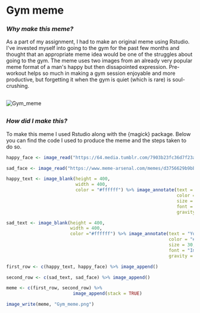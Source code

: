 # Gym meme

### *Why make this meme?*

As a part of my assignment, I had to make an original meme using Rstudio. I've invested myself into going to the gym for the past few months and thought that an appropriate meme idea would be one of the struggles about going to the gym. The meme uses two images from an already very popular meme format of a man's happy but then dissapointed expression. Pre-workout helps so much in making a gym session enjoyable and more productive, but forgetting it when the gym is quiet (which is rare) is soul-crushing. 

##
![Gym_meme](https://user-images.githubusercontent.com/100755107/159112621-9deb4969-a96d-4b66-b7fc-9088b30d8207.png) 
##

### *How did I make this?*

To make this meme I used Rstudio along with the {magick} package. Below you can find the code I used to produce the meme and the steps taken to do so.

```r
happy_face <- image_read("https://64.media.tumblr.com/7903b23fc36d7f23ab5408115f0af227/77e3be074fab1668-3d/s500x750/908430bf379b3ef61bbdb5b5e5d3c65d3a836c56.jpg") %>% image_scale(400)

sad_face <- image_read("https://www.meme-arsenal.com/memes/d3756629b9bbeaa6018f4fedfcaaa7eb.jpg") %>% image_scale(400)

happy_text <- image_blank(height = 400,
                          width = 400,
                          color = "#ffffff") %>% image_annotate(text = "Getting to the gym and all\nthe machines are free",
                                                                color = "#000000",
                                                                size = 30,
                                                                font = "Impact",
                                                                gravity = "center")

sad_text <- image_blank(height = 400,
                        width = 400,
                        color ="#ffffff") %>% image_annotate(text = "You left your pre-workout\nat home",
                                                             color = "#000000",
                                                             size = 30,
                                                             font = "Impact",
                                                             gravity = "center")

first_row <- c(happy_text, happy_face) %>% image_append()

second_row <- c(sad_text, sad_face) %>% image_append()

meme <- c(first_row, second_row) %>% 
                         image_append(stack = TRUE)

image_write(meme, "Gym_meme.png")
```
